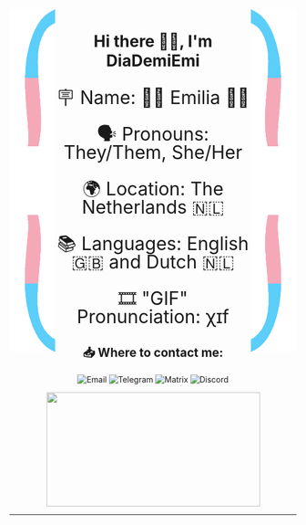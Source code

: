 <div>
    <a>
        <img src="img/CurlyBracketTrans.png" align="left" width="80" height="600" />
    </a>
    <a>
        <img src="img/CurlyBracketTransRight(s).png" align="right" width="80" height="600" />
    </a>
</div>


<h1 align=center>
Hi there 👋😎, I'm DiaDemiEmi
</h1>

<p align=center style="line-height:1;font-size:32px;">🪧 Name: 🏳️‍⚧️ Emilia 🏳️‍⚧️</p>
<p align=center style="line-height:1;font-size:32px;">🗣️ Pronouns: They/Them, She/Her</p>
<p align=center style="line-height:1;font-size:32px;">🌍 Location: The Netherlands 🇳🇱</p>
<p align=center style="line-height:1;font-size:32px;">📚 Languages: English 🇬🇧 and Dutch 🇳🇱</p>
<p align=center style="line-height:1;font-size:32px;">🎞️ "GIF" Pronunciation: <a href = "https://en.wikipedia.org/wiki/Voiceless_uvular_fricative">χ</a>ɪf  </p>

<h2 align=center> 📥 Where to contact me:</h2>  
<div align=center style="text-decoration: none;">
    <p>
            <a href="mailto:emilia@diademiemi.me" style="text-decoration: none;">
                <img src="https://img.shields.io/badge/-Email-fdf238?style=for-the-badge&logo=Microsoft-Outlook" alt="Email">
            </a>
            <a href="https://t.me/diademiemi" style="text-decoration: none;">
                <img src="https://img.shields.io/badge/-Telegram-ffffff?style=for-the-badge&logo=Telegram" alt="Telegram">
            </a>
            <a href="https://matrix.to/#/@diademiemi:matrix.org" style="text-decoration: none;">
                <img src="https://img.shields.io/badge/-Matrix-a05ed1?style=for-the-badge&logo=Element" alt="Matrix">
            </a>
            <a href="https://discordapp.com/users/295273085236412417" style="text-decoration: none;">
                <img src="https://img.shields.io/badge/-Discord-2d2d2d?style=for-the-badge&logo=Discord" alt="Discord">
            </a>
    </p>
    <p href="https://github-readme-stats.vercel.app/api/top-langs/?username=diademiemi&langs_count=6&exclude_repo=cfg,Hide-Discord-Notices&layout=compact&title_color=f5a9b8&text_color=ffffff&bg_color=202020&border_radius=10">
        <img align="center" src="https://github-readme-stats.vercel.app/api/top-langs/?username=diademiemi&langs_count=6&exclude_repo=cfg,Hide-Discord-Notices&layout=compact&title_color=f5a9b8&text_color=ffffff&bg_color=202020&border_radius=10" width="375" height="200">
    </p>

</div>
<hr>
